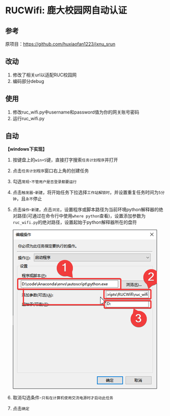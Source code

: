 # RUCWifi: 鹿大校园网自动认证

## 参考

原项目：https://github.com/huxiaofan1223/jxnu_srun

## 改动

1. 修改了相关url以适配RUC校园网
2. 编码部分debug

## 使用

1. 修改ruc_wifi.py中username和password值为你的网关账号密码
2. 运行ruc_wifi.py

## 自动

**【windows下实现】**

1. 按键盘上的`win+S`键，直接打字搜索`任务计划程序`并打开

2. 点击`任务计划程序`窗口右上角的创建任务

3. 勾选`常规`-`不管用户是否登录都要运行`

4. 点击`触发器`-`新建`，将开始任务下拉选择`工作站解锁时`，并设置重复任务时间为`5分钟`，且`永不`停止

5. 点击`操作`-`新建`，点击`浏览`，设置程序或脚本路径为当前环境python解释器的绝对路径(可通过在命令行中使用`where python`查看)，设置添加参数为`ruc_wifi.py`的绝对路径，设置起始于python解释器所在的盘符
   
   <img title="" src="https://raw.githubusercontent.com/overdose425/ImgStg/main/2022/10/04-21-24-46-2022-10-04-21-23-18-image.png" alt="" data-align="center">

6. 取消勾选条件-`只有在计算机使用交流电源时才启动此任务`

7. 点击`确定`
